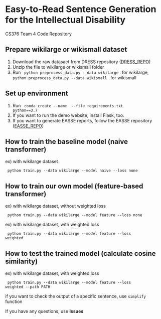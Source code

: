 # Easy-to-Read Sentence Generation for the Intellectual Disability

CS376 Team 4 Code Repository

## Prepare wikilarge or wikismall dataset

1. Download the raw datasaet from DRESS repository ([DRESS_REPO](https://github.com/XingxingZhang/dress))
2. Unzip the file to wikilarge or wikismall folder
3. Run <code> python preprocess_data.py --data wikilarge </code> for wikilarge, <code> python preprocess_data.py --data wikismall </code> for wikismall

## Set up environment

1. Run <code> conda create --name <env> --file requirements.txt python==3.7 </code>
2. If you want to run the demo website, install Flask, too.
3. If you want to generate EASSE reports, follow the EASSE repository ([EASSE_REPO](https://github.com/feralvam/easse))

## How to train the baseline model (naive transformer)

ex) with wikilarge dataset

<code> python train.py --data wikilarge --model naive --loss none </code>

## How to train our own model (feature-based transformer)

ex) with wikilarge dataset, without weighted loss

<code> python train.py --data wikilarge --model feature --loss none </code>

ex) with wikilarge dataset, with weighted loss

<code> python train.py --data wikilarge --model feature --loss weighted </code>

## How to test the trained model (calculate cosine similarity)

ex) with wikilarge dataset, with weighted loss

<code> python train.py --data wikilarge --model feature --loss weighted --path PATH</code>

if you want to check the output of a specific sentence, use `simplify` function

If you have any questions, use **Issues**
